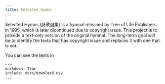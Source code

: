 ```yaml
---
title: Selected Hymns
...
```


Selected Hymns (詩歌選集) is a hymnal released by Tree of Life Publishers in 1995, which is later dicontinued due to copyright issue. This project is to provide a text-only version of the original hymnal. The long-term goal will be to identify the texts that has copyright issue and replaces it with one that is not.

You can see the texts in

```table
---
markdown: True
include: docs/download.csv
...
```
